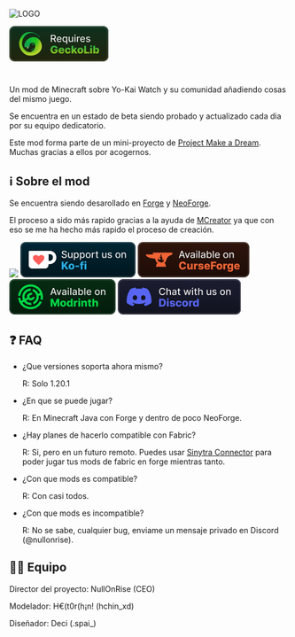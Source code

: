

![LOGO](https://i.imgur.com/g1AtJMS.png)

[![](https://raw.githubusercontent.com/intergrav/devins-badges/v3/assets/cozy/requires/geckolib_64h.png)](https://www.curseforge.com/minecraft/mc-mods/geckolib)



# 

Un mod de Minecraft sobre Yo-Kai Watch y su comunidad añadiendo cosas del mismo juego.

Se encuentra en un estado de beta siendo probado y actualizado cada dia por su equipo dedicatorio.

Este mod forma parte de un mini-proyecto de [Project Make a Dream](https://discord.gg/project-make-a-dream-846980324034347008). Muchas gracias a ellos por acogernos.

## ℹ️ Sobre el mod
Se encuentra siendo desarollado en [Forge](https://files.minecraftforge.net/net/minecraftforge/forge/) y [NeoForge](https://neoforged.net).

El proceso a sido más rapido gracias a la ayuda de [MCreator](https://mcreator.net) ya que con eso se me ha hecho más rapido el proceso de creación.

![](https://raw.githubusercontent.com/intergrav/devins-badges/v3/assets/cozy/supported/forge_64h.png) [![](https://raw.githubusercontent.com/intergrav/devins-badges/v3/assets/cozy/donate/kofi-plural-alt_64h.png)](https://ko-fi.com/nullonrisestudios) [![](https://raw.githubusercontent.com/intergrav/devins-badges/v3/assets/cozy/available/curseforge_64h.png)](https://legacy.curseforge.com/minecraft/mc-mods/dreamin-things) [![](https://raw.githubusercontent.com/intergrav/devins-badges/v3/assets/cozy/available/modrinth_64h.png)](https://modrinth.com/project/dreamin-things) [![](https://raw.githubusercontent.com/intergrav/devins-badges/v3/assets/cozy/social/discord-plural_64h.png)](https://discord.gg/project-make-a-dream-846980324034347008)

## ❓ FAQ

- ¿Que versiones soporta ahora mismo?

  R: Solo 1.20.1

- ¿En que se puede jugar?

  R: En Minecraft Java con Forge y dentro de poco NeoForge.

- ¿Hay planes de hacerlo compatible con Fabric?

  R: Si, pero en un futuro remoto. Puedes usar [Sinytra Connector](https://modrinth.com/mod/connector) para poder jugar tus mods de fabric en forge mientras tanto.

- ¿Con que mods es compatible?

  R: Con casi todos.

- ¿Con que mods es incompatible?

  R: No se sabe, cualquier bug, enviame un mensaje privado en Discord (@nullonrise).

## ‍🧑‍💻‍ Equipo

Director del proyecto: NullOnRise (CEO)

Modelador: H€(t0r(h¡n! (hchin_xd)

Diseñador: Deci (.spai_)

